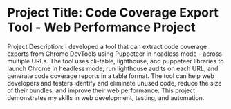 # Project Title: Code Coverage Export Tool - Web Performance Project

Project Description: I developed a tool that can extract code coverage exports from Chrome DevTools using Puppeteer in headless mode - across multiple URLs. The tool uses cli-table, lighthouse, and puppeteer libraries to launch Chrome in headless mode, run lighthouse audits on each URL, and generate code coverage reports in a table format. The tool can help web developers and testers identify and eliminate unused code, reduce the size of their bundles, and improve their web performance. This project demonstrates my skills in web development, testing, and automation.
